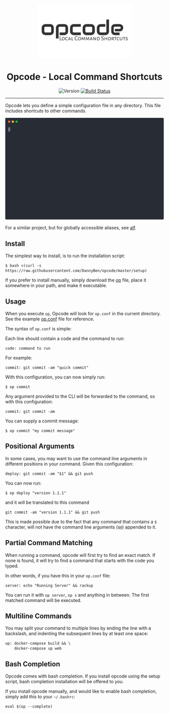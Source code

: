 <div align='center'>
<img src='opcode-logo.svg' width=300>

Opcode - Local Command Shortcuts
==================================================

![Version](https://img.shields.io/badge/version-0.4.3-blue.svg)
[![Build Status](https://travis-ci.com/DannyBen/opcode.svg?branch=master)](https://travis-ci.com/DannyBen/opcode)

</div>

---

Opcode lets you define a simple configuration file in any directory.
This file includes shortcuts to other commands.

![Demo](/demo/cast.svg)

For a similar project, but for globally accessible aliases, see [alf][alf].


Install
--------------------------------------------------

The simplest way to install, is to run the installation script:

    $ bash <(curl -s https://raw.githubusercontent.com/DannyBen/opcode/master/setup)

If you prefer to install manually, simply download the [op](/op) file,
place it somewhere in your path, and make it executable.


Usage
--------------------------------------------------

When you execute `op`, Opcode will look for `op.conf` in the current 
directory. See the example [op.conf](op.conf) file for reference.

The syntax of `op.conf` is simple:

Each line should contain a code and the command to run:

    code: command to run

For example:

    commit: git commit -am "quick commit"

With this configuration, you can now simply run:

    $ op commit

Any argument provided to the CLI will be forwarded to the command, so with 
this configuration:

    commit: git commit -am

You can supply a commit message:

    $ op commit "my commit message"


Positional Arguments
--------------------------------------------------

In some cases, you may want to use the command line arguments in different
positions in your command. Given this configuration:

    deploy: git commit -am "$1" && git push

You can now run:

    $ op deploy "version 1.1.1"

and it will be translated to this command

    git commit -am "version 1.1.1" && git push

This is made possible due to the fact that any command that contains a `$`
character, will not have the command line arguments (`$@`) appended to it.


Partial Command Matching
--------------------------------------------------

When running a command, opcode will first try to find an exact match. If none
is found, it will try to find a command that starts with the code you typed.

In other words, if you have this in your `op.conf` file:

    server: echo "Running Server" && rackup

You can run it with `op server`, `op s` and anything in between. The first 
matched command will be executed.


Multiline Commands
--------------------------------------------------

You may split your command to multiple lines by ending the line with a
backslash, and indenting the subsequent lines by at least one space:

    up: docker-compose build && \
        docker-compose up web


Bash Completion
--------------------------------------------------

Opcode comes with bash completion. If you install opcode using the setup 
script, bash completion installation will be offered to you.

If you install opcode manually, and would like to enable bash completion, 
simply add this to your `~/.bashrc`:

    eval $(op --complete)





[alf]: https://github.com/dannyben/alf
